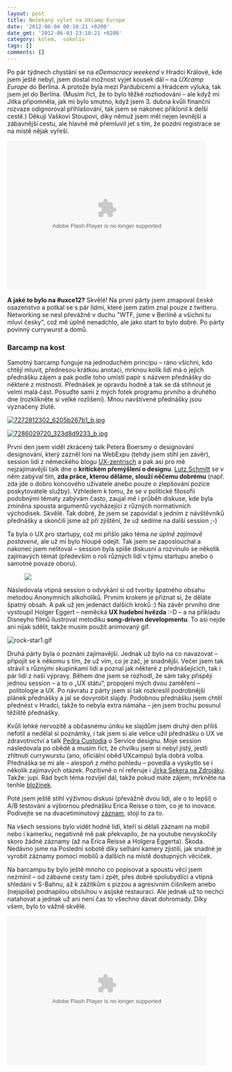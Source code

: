 ```yaml
---
layout: post
title: Nečekaný výlet na UXcamp Europe
date: '2012-06-04 00:10:21 +0200'
date_gmt: '2012-06-03 23:10:21 +0200'
category: kolem,  cokoliv
tags: []
comments: []
---
```

<p>Po pár týdnech chystání se na <em>eDemocracy weekend</em> v Hradci Králové, kde jsem ještě nebyl, jsem dostal možnost vyjet kousek dál – na <em>UXcamp Europe</em> do Berlína. A protože byla mezi Pardubicemi a Hradcem výluka, tak jsem jel do Berlína. (Musím říct, že to bylo těžké rozhodování – ale když mi Jitka připomněla, jak mi bylo smutno, když jsem 3. dubna kvůli finanční rozvaze odignoroval přihlašování, tak jsem se nakonec přiklonil k delší cestě.) Děkuji Vaškovi Stoupovi, díky němuž jsem měl nejen levnější a zábavnější cestu, ale hlavně mě přemluvil jet s tím, že pozdní registrace se na místě nějak vyřeší.</p>
<p><object width="460" height="345"><param name="flashvars" value="offsite=true&lang=en-us&page_show_url=%2Fphotos%2Fjan-martinek%2Fsets%2F72157629903105736%2Fshow%2F&page_show_back_url=%2Fphotos%2Fjan-martinek%2Fsets%2F72157629903105736%2F&set_id=72157629903105736&jump_to="></param><param name="movie" value="http://www.flickr.com/apps/slideshow/show.swf?v=109615"></param><param name="allowFullScreen" value="true"></param><embed type="application/x-shockwave-flash" src="http://www.flickr.com/apps/slideshow/show.swf?v=109615" allowFullScreen="true" flashvars="offsite=true&lang=en-us&page_show_url=%2Fphotos%2Fjan-martinek%2Fsets%2F72157629903105736%2Fshow%2F&page_show_back_url=%2Fphotos%2Fjan-martinek%2Fsets%2F72157629903105736%2F&set_id=72157629903105736&jump_to=" width="460" height="345"></embed></object></p>
<p><strong>A jaké to bylo na #uxce12?</strong> Skvělé! Na první párty jsem zmapoval české osazenstvo a potkal se s pár lidmi, které jsem zatím znal pouze z twitteru. Networking se nesl převážně v duchu "WTF, jsme v Berlíně a všichni tu mluví česky", což mě úplně nenadchlo, ale jako start to bylo dobré. Po párty povinný currywurst a domů.</p>
<h3>Barcamp na kost</h3>
<p>Samotný barcamp funguje na jednoduchém principu – ráno všichni, kdo chtějí mluvit, přednesou krátkou anotaci, mrknou kolik lidí má o jejich přednášku zájem a pak podle toho umístí papír s názvem přednášky do některé z místností. Přednášek je opravdu hodně a tak se dá stihnout je velmi malá část. Posuďte sami z mých fotek programu prvního a druhého dne (rozklikněte si velké rozlišení). Mnou navštívené přednášky jsou vyznačeny žlutě.</p>
<p><a href='%base_url%/assets/wp-uploads/2012/06/7272812302_6205b267b1_b.jpg' title='7272812302_6205b267b1_b.jpg'><img src='%base_url%/assets/wp-uploads/2012/06/7272812302_6205b267b1_b.thumbnail.jpg' alt='7272812302_6205b267b1_b.jpg' /></a></p>
<p><a href='%base_url%/assets/wp-uploads/2012/06/7286029720_323d8d9233_b.jpg' title='7286029720_323d8d9233_b.jpg'><img src='%base_url%/assets/wp-uploads/2012/06/7286029720_323d8d9233_b.thumbnail.jpg' alt='7286029720_323d8d9233_b.jpg' /></a></p>
<p>První den jsem viděl zkrácený talk Petera Boersmy o designování designování, který zazněl loni na WebExpu (tehdy jsem stihl jen závěr), session lidí z německého blogu <a href="http://uxzentrisch.de/">UX-zentrisch</a> a pak asi pro mě nejzajímavější talk dne o <strong>kritickém přemýšlení o designu</strong>. <a href="http://twitter.com/luxux">Lutz Schmitt</a> se v něm zabýval tím, <strong>zda práce, kterou děláme, slouží něčemu dobrému</strong> (např. zda jde o dobro koncového uživatele anebo pouze o zlepšování pozice poskytovatele služby). Vzhledem k tomu, že se v politické filosofii podobnými tématy zabývám často, zaujal mě i průběh diskuse, kde byla zmíněna spousta argumentů vycházející z různých normativních východisek. Skvělé. Tak dobré, že jsem se zapovídal s jedním z návštěvníků přednášky a skončili jsme až při zjištění, že už sedíme na další session ;-)</p>
<p>Ta byla o UX pro startupy, což mi přišlo jako téma <em>ne úplně zajímavě postavené</em>, ale už mi bylo hloupé odejít. Tak jsem se zaposlouchal a nakonec jsem nelitoval – session byla spíše diskusní a rozvinulo se několik zajímavých témat (především o roli různých lidí v týmu startupu anebo o samotné povaze oboru).</p>
<figure><img src="http://farm9.staticflickr.com/8004/7286101748_86bc7cfecb_z.jpg"></figure>
<p>Následovala vtipná session o odvykání si od tvorby špatného obsahu metodou Anonymních alkoholiků. Prvním krokem je přiznat si, že děláte špatný obsah. A pak už jen jedenáct dalších kroků :) Na závěr prvního dne vystoupil Holger Eggert – neměcká <strong>UX hudební hvězda</strong> :-D – a na příkladu Disneyho filmů ilustroval metodiku <strong>song-driven developmentu</strong>. To asi nejde ani nijak sdělit, takže musím použít animovaný gif.</p>
<p><img src='%base_url%/assets/wp-uploads/2012/06/rock-star1.gif' alt='rock-star1.gif' /></p>
<p>Druhá párty byla o poznání zajímavější. Jednak už bylo na co navazovat – připojit se k někomu s tím, že už vím, co je zač, je snadnější. Večer jsem tak strávil s různými skupinkami lidí a poznal jak některé z přednášejících, tak i pár lidí z naší výpravy. Během dne jsem se rozhodl, že sám taky přispěji jednou session – a to o „UX státu“, propojení mých dvou zaměření – politologie a UX. Po návratu z párty jsem si tak rozkreslil podrobnější plánek přednášky a jal se dovyrobit slajdy. Podobnou přednášku jsem chtěl přednést v Hradci, takže to nebyla extra námaha – jen jsem trochu posunul těžiště přednášky.</p>
<p>Kvůli lehké nervozitě a občasnému úniku ke slajdům jsem druhý den příliš nefotil a nedělal si poznámky, i tak jsem si ale velice užil přednášku o UX ve zdravotnictví a talk <a href="http://twitter.com/pedrocustodio">Pedra Custodia</a> o Service designu. Moje session následovala po obědě a musím říct, že chvilku jsem si nebyl jistý, jestli zhltnutí currywurstu (ano, oficiální oběd UXcampu) byla dobrá volba. Přednáška se mi ale – alespoň z mého pohledu – povedla a vyskytlo se i několik zajímavých otázek. Pozitivně o ní referuje i <a href="http://www.zdrojak.cz/clanky/stripky-z-ux-camp-europe-2012/">Jirka Sekera na Zdrojáku</a>. Takže: jupí. Rád bych téma rozvíjel dál, takže pokud máte zájem, mrkněte na tenhle <a href="http://ux-of-a-country.tumblr.com/">bložínek</a>.</p>
<p>Poté jsem ještě stihl výživnou diskusi (převážně dvou lidí, ale o to lepší) o A/B testování a výbornou přednášku Erica Reisse o tom, co je to inovace. Podívejte se na dvacetiminutový <a href="http://www.youtube.com/watch?v=HnAFefWi8mk">záznam</a>, stojí to za to.</p>
<p>Na všech sessions bylo vidět hodně lidí, kteří si dělali záznam na mobil nebo i kamerku, negativně mě pak překvapilo, že na youtube nevyskočily skoro žádné záznamy (až na Erica Reisse a Holgera Eggerta). Škoda. Nedávno jsme na Poslední sobotě díky selhání kamery zjistili, jak snadné je vyrobit záznamy pomocí mobilů a dalších na místě dostupných věciček.</p>
<p>Na barcampu by bylo ještě mnoho co popisovat a spoustu věcí jsem nezmínil – od zábavné cesty tam i zpět, přes dobré spolubydlící a vtipná shledání v S-Bahnu, až k zážitkům s pizzou a agresivním číšníkem anebo (nejspíše) podnapilou obsluhou v asijské restauraci. Ale jednak už to nechci natahovat a jednak už ani není čas to všechno dávat dohromady. Díky všem, bylo to vážně skvělé.</p>
<p><object width="460" height="345"><param name="flashvars" value="offsite=true&lang=en-us&page_show_url=%2Fphotos%2Fjan-martinek%2Fsets%2F72157629932935584%2Fshow%2F&page_show_back_url=%2Fphotos%2Fjan-martinek%2Fsets%2F72157629932935584%2F&set_id=72157629932935584&jump_to="></param><param name="movie" value="http://www.flickr.com/apps/slideshow/show.swf?v=109615"></param><param name="allowFullScreen" value="true"></param><embed type="application/x-shockwave-flash" src="http://www.flickr.com/apps/slideshow/show.swf?v=109615" allowFullScreen="true" flashvars="offsite=true&lang=en-us&page_show_url=%2Fphotos%2Fjan-martinek%2Fsets%2F72157629932935584%2Fshow%2F&page_show_back_url=%2Fphotos%2Fjan-martinek%2Fsets%2F72157629932935584%2F&set_id=72157629932935584&jump_to=" width="460" height="345"></embed></object></p>
